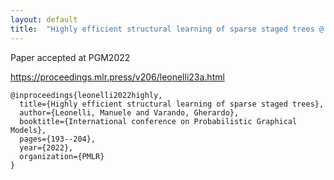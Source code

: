 ```yaml
---
layout: default
title:  "Highly efficient structural learning of sparse staged trees @ PGM2022"
---
```



Paper accepted at PGM2022

https://proceedings.mlr.press/v206/leonelli23a.html


```
@inproceedings{leonelli2022highly,
  title={Highly efficient structural learning of sparse staged trees},
  author={Leonelli, Manuele and Varando, Gherardo},
  booktitle={International conference on Probabilistic Graphical Models},
  pages={193--204},
  year={2022},
  organization={PMLR}
}
```

